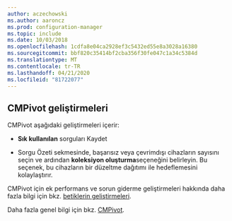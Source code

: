```yaml
---
author: aczechowski
ms.author: aaroncz
ms.prod: configuration-manager
ms.topic: include
ms.date: 10/03/2018
ms.openlocfilehash: 1cdfa8e04ca2928ef3c5432ed55e8a3028a16380
ms.sourcegitcommit: bbf820c35414bf2cba356f30fe047c1a34c5384d
ms.translationtype: MT
ms.contentlocale: tr-TR
ms.lasthandoff: 04/21/2020
ms.locfileid: "81722077"
---
```

## <a name="improvements-to-cmpivot"></a><a name="bkmk_cmpivot"></a>CMPivot geliştirmeleri
<!--1359068-->

CMPivot aşağıdaki geliştirmeleri içerir:

- **Sık kullanılan** sorguları Kaydet  

- Sorgu Özeti sekmesinde, başarısız veya çevrimdışı cihazların sayısını seçin ve ardından **koleksiyon oluşturma**seçeneğini belirleyin. Bu seçenek, bu cihazların bir düzeltme dağıtımı ile hedeflemesini kolaylaştırır.  

CMPivot için ek performans ve sorun giderme geliştirmeleri hakkında daha fazla bilgi için bkz. [betiklerin geliştirmeleri](#bkmk_scripts).

Daha fazla genel bilgi için bkz. [CMPivot](../../../servers/manage/cmpivot.md).


